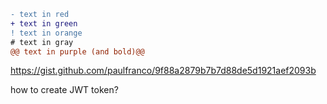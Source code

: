 ```diff
- text in red
+ text in green
! text in orange
# text in gray
@@ text in purple (and bold)@@
```

https://gist.github.com/paulfranco/9f88a2879b7b7d88de5d1921aef2093b

how to create JWT token?